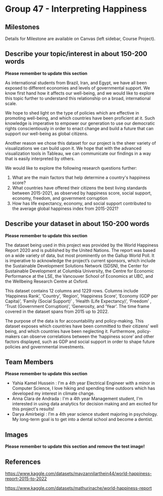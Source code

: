 # Group 47 - Interpreting Happiness 

## Milestones

Details for Milestone are available on Canvas (left sidebar, Course Project).

## Describe your topic/interest in about 150-200 words

**Please remember to update this section**


As international students from Brazil, Iran, and Egypt, we have all been exposed to different economies and levels of governmental support. We know first hand how it affects our well-being, and we would like to explore this topic further to understand this relationship on a broad, international scale. 

We hope to shed light on the type of policies which are effective in promoting well-being, and which countries have been proficient at it. Such knowledge is imperative to empower our generation to use our democratic rights conscientiously in order to enact change and build a future that can support our well-being as global citizens.

Another reason we chose this dataset for our project is the sheer variety of visualizations we can build upon it. We hope that with the advanced visualization tools in Tableau, we can communicate our findings in a way that is easily interpreted by others. 

We would like to explore the following research questions further: 
1) What are the main factors that help determine a country's happiness score?
2) What countries have offered their citizens the best living standards between 2015-2021, as observed by happiness score, social support, economy, freedom, and government corruption
3) How has life expectancy, economy, and social support contributed to the average global happiness index from 2015-2021?

## Describe your dataset in about 150-200 words

**Please remember to update this section**

The dataset being used in this project was provided by the World Happiness Report 2020 and is published by the United Nations. The report was based on a wide variety of data, but most prominently on the Gallup World Poll. It is imperative to acknowledge the project’s current sponsors, which include the Sustainable Development Solutions Network (SDSN), the Center for Sustainable Development at Columbia University, the Centre for Economic Performance at the LSE, the Vancouver School of Economics at UBC, and the Wellbeing Research Centre at Oxford. 

This dataset contains 12 columns and 1229 rows. Columns include ‘Happiness Rank’, ‘Country’, ‘Region’, ‘Happiness Score’, ‘Economy (GDP per Capita)’, ‘Family (Social Support)’ , ‘Health (Life Expectancy)’, ‘Freedom’ , ‘Trust (Government Corruption)’, ‘Generosity, and ‘Year’. The time frame covered in the dataset spans from 2015 up to 2022. 

The purpose of the data is for accountability and policy-making. This dataset exposes which countries have been committed to their citizens’ well being, and which countries have been neglecting it. Furthermore, policy-makers can observe correlations between the ‘happiness score’ and other factors displayed, such as GDP and social support in order to shape future policies and governmental investments. 

## Team Members

**Please remember to update this section**

- Yahia Kamel Hussein : I'm a 4th year Electrical Engineer with a minor in Computer Science, I love hiking and spending time outdoors which has developed my interest in climate change.
- Anna Clara de Andrada : I'm a 4th year Management student, I'm interested in using data analytics for decision making and am excited for this project's results! 
- Darya Amirbeigi : I'm a 4th year science student majoring in psychology. My long-term goal is to get into a dental school and become a dentist. 

## Images

**Please remember to update this section and remove the test image!**

## References

https://www.kaggle.com/datasets/mayzannilarthein44/world-happiness-report-2015-to-2022 

https://www.kaggle.com/datasets/mathurinache/world-happiness-report 




